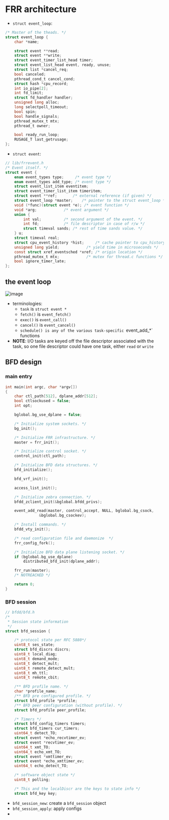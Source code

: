 # FRR architecture

* `struct event_loop`:
```c
/* Master of the theads. */
struct event_loop {
	char *name;

	struct event **read;
	struct event **write;
	struct event_timer_list_head timer;
	struct event_list_head event, ready, unuse;
	struct list *cancel_req;
	bool canceled;
	pthread_cond_t cancel_cond;
	struct hash *cpu_record;
	int io_pipe[2];
	int fd_limit;
	struct fd_handler handler;
	unsigned long alloc;
	long selectpoll_timeout;
	bool spin;
	bool handle_signals;
	pthread_mutex_t mtx;
	pthread_t owner;

	bool ready_run_loop;
	RUSAGE_T last_getrusage;
};
```

* `struct event`:
```c
// lib/frrevent.h
/* Event itself. */
struct event {
	enum event_types type;	   /* event type */
	enum event_types add_type; /* event type */
	struct event_list_item eventitem;
	struct event_timer_list_item timeritem;
	struct event **ref;	      /* external reference (if given) */
	struct event_loop *master;    /* pointer to the struct event_loop */
	void (*func)(struct event *e); /* event function */
	void *arg;		      /* event argument */
	union {
		int val;	      /* second argument of the event. */
		int fd;		      /* file descriptor in case of r/w */
		struct timeval sands; /* rest of time sands value. */
	} u;
	struct timeval real;
	struct cpu_event_history *hist;	    /* cache pointer to cpu_history */
	unsigned long yield;		    /* yield time in microseconds */
	const struct xref_eventsched *xref; /* origin location */
	pthread_mutex_t mtx;		    /* mutex for thread.c functions */
	bool ignore_timer_late;
};
```

## the event loop

![image](https://github.com/lolyu/aoi/assets/35479537/efc1e271-1ada-444a-9f93-1d0af63e5c62)

* terminologies:
    * `task` is `struct event *`
    * `fetch()` is `event_fetch()`
    * `exec()` is `event_call()`
    * `cancel()` is `event_cancel()`
    * `schedule() is any of the various task-specific `event_add_*` functions
* **NOTE**: I/O tasks are keyed off the file descriptor associated with the task, so one file descriptor could have one task, either `read` or `write`


## BFD design

### main entry
```c
int main(int argc, char *argv[])
{
	char ctl_path[512], dplane_addr[512];
	bool ctlsockused = false;
	int opt;

	bglobal.bg_use_dplane = false;

	/* Initialize system sockets. */
	bg_init();

	/* Initialize FRR infrastructure. */
	master = frr_init();

	/* Initialize control socket. */
	control_init(ctl_path);

	/* Initialize BFD data structures. */
	bfd_initialize();

	bfd_vrf_init();

	access_list_init();

	/* Initialize zebra connection. */
	bfdd_zclient_init(&bglobal.bfdd_privs);

	event_add_read(master, control_accept, NULL, bglobal.bg_csock,
		       &bglobal.bg_csockev);

	/* Install commands. */
	bfdd_vty_init();

	/* read configuration file and daemonize  */
	frr_config_fork();

	/* Initialize BFD data plane listening socket. */
	if (bglobal.bg_use_dplane)
		distributed_bfd_init(dplane_addr);

	frr_run(master);
	/* NOTREACHED */

	return 0;
}
```

### BFD session
```c
// bfdd/bfd.h
/*
 * Session state information
 */
struct bfd_session {

	/* protocol state per RFC 5880*/
	uint8_t ses_state;
	struct bfd_discrs discrs;
	uint8_t local_diag;
	uint8_t demand_mode;
	uint8_t detect_mult;
	uint8_t remote_detect_mult;
	uint8_t mh_ttl;
	uint8_t remote_cbit;

	/** BFD profile name. */
	char *profile_name;
	/** BFD pre configured profile. */
	struct bfd_profile *profile;
	/** BFD peer configuration (without profile). */
	struct bfd_profile peer_profile;

	/* Timers */
	struct bfd_config_timers timers;
	struct bfd_timers cur_timers;
	uint64_t detect_TO;
	struct event *echo_recvtimer_ev;
	struct event *recvtimer_ev;
	uint64_t xmt_TO;
	uint64_t echo_xmt_TO;
	struct event *xmttimer_ev;
	struct event *echo_xmttimer_ev;
	uint64_t echo_detect_TO;

	/* software object state */
	uint8_t polling;

	/* This and the localDiscr are the keys to state info */
	struct bfd_key key;
```
* `bfd_session_new`: create a `bfd_session` object
* `bfd_session_apply`: apply configs
* 
